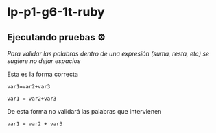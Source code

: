 # lp-p1-g6-1t-ruby

## Ejecutando pruebas ⚙️
_Para validar las palabras dentro de una expresión (suma, resta, etc) se sugiere no dejar espacios_

Esta es la forma correcta
```
var1=var2+var3
```
```
var1 = var2+var3
```

De esta forma no validará las palabras que intervienen
```
var1 = var2 + var3
```
